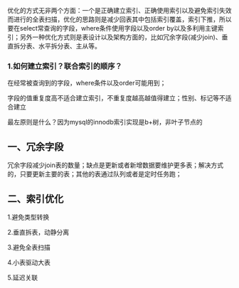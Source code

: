 优化的方式无非两个方面：一个是正确建立索引、正确使用索引以及避免索引失效而进行的全表扫描，优化的思路则是减少回表其中包括索引覆盖，索引下推，所以要在select常查询的字段，where条件使用字段以及order by以及多利用主键索引；另外一种优化方式则是表设计以及架构方面的，比如冗余字段(减少join)、垂直拆分表、水平拆分表、主从等。



### 1.如何建立索引？联合索引的顺序？

在经常被查询到的字段，where条件以及order可能用到；

字段的值重复度高不适合建立索引，不重复度越高越值得建立；性别、标记等不适合建立

最左原则是什么？因为mysql的innodb索引实现是b+树，非叶子节点的



## 一、冗余字段

冗余字段减少join表的数量；缺点是更新或者新增数据要维护更多表；解决方式的，只要更新主要的表；其他的表通过队列或者是定时任务跑；



## 二、索引优化

1.避免类型转换

2.垂直拆表，动静分离

3.避免全表扫描

4.小表驱动大表

5.延迟关联




